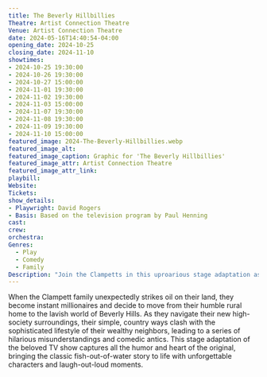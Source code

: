 ```yaml
---
title: The Beverly Hillbillies
Theatre: Artist Connection Theatre
Venue: Artist Connection Theatre
date: 2024-05-16T14:40:54-04:00
opening_date: 2024-10-25
closing_date: 2024-11-10
showtimes:
- 2024-10-25 19:30:00
- 2024-10-26 19:30:00
- 2024-10-27 15:00:00
- 2024-11-01 19:30:00
- 2024-11-02 19:30:00
- 2024-11-03 15:00:00
- 2024-11-07 19:30:00
- 2024-11-08 19:30:00
- 2024-11-09 19:30:00
- 2024-11-10 15:00:00
featured_image: 2024-The-Beverly-Hillbillies.webp
featured_image_alt: 
featured_image_caption: Graphic for 'The Beverly Hillbillies'
featured_image_attr: Artist Connection Theatre
featured_image_attr_link: 
playbill:
Website: 
Tickets: 
show_details: 
- Playwright: David Rogers
- Basis: Based on the television program by Paul Henning
cast:
crew:
orchestra:
Genres:
  - Play
  - Comedy
  - Family
Description: "Join the Clampetts in this uproarious stage adaptation as they strike oil and bring their backwoods charm to the posh hills of Beverly."
---
```

When the Clampett family unexpectedly strikes oil on their land, they become instant millionaires and decide to move from their humble rural home to the lavish world of Beverly Hills. As they navigate their new high-society surroundings, their simple, country ways clash with the sophisticated lifestyle of their wealthy neighbors, leading to a series of hilarious misunderstandings and comedic antics. This stage adaptation of the beloved TV show captures all the humor and heart of the original, bringing the classic fish-out-of-water story to life with unforgettable characters and laugh-out-loud moments.